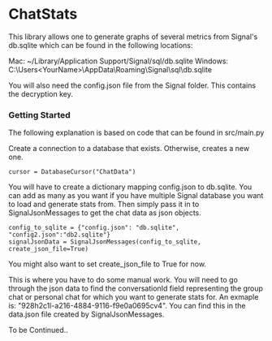 # ChatStats

This library allows one to generate graphs of several metrics from Signal's db.sqlite which can be found in the following locations:

Mac: ~/Library/Application Support/Signal/sql/db.sqlite
Windows: C:\Users\<YourName>\AppData\Roaming\Signal\sql\db.sqlite

You will also need the config.json file from the Signal folder. This contains the decryption key.

### Getting Started

The following explanation is based on code that can be found in src/main.py

Create a connection to a database that exists. Otherwise, creates a new one.
```
cursor = DatabaseCursor("ChatData")
```

You will have to create a dictionary mapping config.json to db.sqlite. You can add as many as you want if you have multiple Signal database you want to load and generate stats from. Then simply pass it in to SignalJsonMessages to get the chat data as json objects.
```
config_to_sqlite = {"config.json": "db.sqlite", "config2.json":"db2.sqlite"}
signalJsonData = SignalJsonMessages(config_to_sqlite, create_json_file=True)
```
You might also want to set create_json_file to True for now.

This is where you have to do some manual work. You will need to go through the json data to find the conversationId field representing the group chat or personal chat for which you want to generate stats for. An exmaple is: "928h2c1l-a216-4884-9116-f9e0a0695cv4". You can find this in the data.json file created by SignalJsonMessages.

To be Continued..

            


